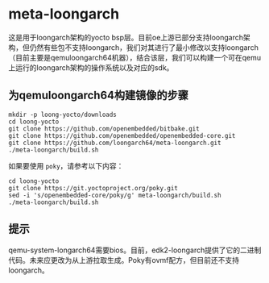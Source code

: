 # meta-loongarch

这是用于loongarch架构的yocto bsp层。目前oe上游已部分支持loongarch架构，但仍然有些包不支持loongarch，我们对其进行了最小修改以支持loongarch（目前主要是qemuloongarch64机器），结合该层，我们可以构建一个可在qemu上运行的loongarch架构的操作系统以及对应的sdk。

## 为qemuloongarch64构建镜像的步骤

```
mkdir -p loong-yocto/downloads
cd loong-yocto
git clone https://github.com/openembedded/bitbake.git
git clone https://github.com/openembedded/openembedded-core.git
git clone https://github.com/loongarch64/meta-loongarch.git
./meta-loongarch/build.sh
```

如果要使用 `poky`，请参考以下内容：

```
cd loong-yocto
git clone https://git.yoctoproject.org/poky.git
sed -i 's/openembedded-core/poky/g' meta-loongarch/build.sh
./meta-loongarch/build.sh
```

## 提示

qemu-system-longarch64需要bios。目前，edk2-loongarch提供了它的二进制代码。未来应更改为从上游拉取生成。Poky有ovmf配方，但目前还不支持loongarch。
